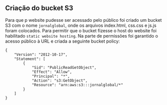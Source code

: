 ## Criação do bucket S3

Para que p website pudesse ser acessado pelo público foi criado um bucket S3 com o nome `jornalglobal`, onde os arquivos index.html, css.css e js.js foram colocados. Para permitir que o bucket fizesse o host do website foi habilitado `static website hosting`. Na parte de permissões foi garantido o acesso público à URL e criada a seguinte bucket policy:
```
{
    "Version": "2012-10-17",
    "Statement": [
        {
            "Sid": "PublicReadGetObject",
            "Effect": "Allow",
            "Principal": "*",
            "Action": "s3:GetObject",
            "Resource": "arn:aws:s3:::jornalglobal/*"
        }
    ]
}
```
